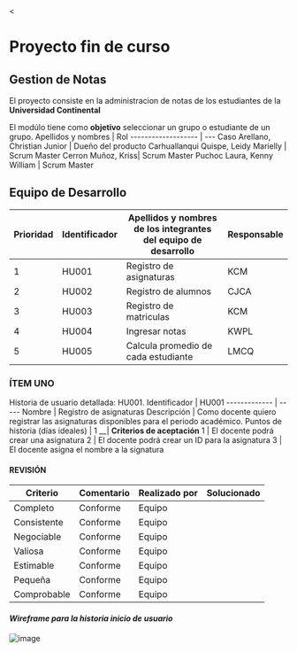 <
# Proyecto fin de curso
## Gestion de Notas
El proyecto consiste en la administracion de notas de los estudiantes de la **Universidad Continental**
>

El modúlo tiene como **objetivo** seleccionar un grupo o estudiante de un grupo.
Apellidos y nombres | Rol
------------------- | ---
Caso Arellano, Christian Junior | Dueño del producto
Carhuallanqui Quispe, Leidy Marielly | Scrum Master
Cerron Muñoz, Kriss| Scrum Master
Puchoc Laura, Kenny William | Scrum Master

## Equipo de Desarrollo

|Prioridad|Identificador| Apellidos y nombres de los integrantes del equipo de desarrollo|Responsable|
|---------|-------------|----------------------------------------------------------------|-----------|
|    1    |    HU001    |Registro de asignaturas             |    KCM    |
|    2    |    HU002    |Registro de alumnos                 |    CJCA   |
|    3    |    HU003    |Registro de matriculas              |    KCM    |
|    4    |    HU004    |Ingresar notas                      |    KWPL   |
|    5    |    HU005    |Calcula promedio de cada estudiante |    LMCQ   |




### ÍTEM UNO
Historia de usuario detallada: HU001.
Identificador | HU001
------------- | -----
Nombre | Registro de asignaturas
Descripción | 	Como docente quiero registrar las asignaturas disponibles para el periodo académico.
Puntos de historia (días ideales) |	1
__| **Criterios de aceptación**	
1 |	El docente podrá crear una asignatura
2 |	El docente podrá crear un ID para la asignatura
3 | El docente asigna el nombre a la signatura


#### **REVISIÓN**
Criterio | Comentario | Realizado por | Solucionado
---------|------------|---------------|------------
Completo | Conforme | Equipo
Consistente | Conforme | Equipo
Negociable | Conforme | Equipo
Valiosa | Conforme | Equipo
Estimable | Conforme | Equipo
Pequeña | Conforme | Equipo
Comprobable | Conforme | Equipo

#### *Wireframe para la historia inicio de usuario*
![image](https:)
